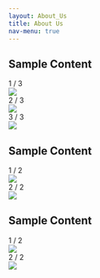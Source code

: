 ```yaml
---
layout: About_Us
title: About Us
nav-menu: true
---
```


<!-- Main -->
<div id="main" class="alt">

<!-- One -->
<section id="one">
	<div class="inner">
		
<!-- Content -->


<div class="row">  
  <div class="wid1">
  <h2 id="content">Sample Content</h2>
<div class="slideshow-container" data-cycle="5000">
    <div class="mySlides fade">
        <div class="numbertext">1 / 3</div>
        <img src="https://placeimg.com/320/240/animals">
    </div>
    <div class="mySlides fade">
        <div class="numbertext">2 / 3</div>
        <img src="https://placeimg.com/320/240/nature">
    </div>
    <div class="mySlides fade">
        <div class="numbertext">3 / 3</div>
        <img src="https://placeimg.com/320/240/people">
    </div>
	
</div>

</div>



<div class="wid2">
<h2 id="content">Sample Content</h2>
<div class="slideshow-container" data-cycle="5000">
    <div class="mySlides fade">
        <div class="numbertext">1 / 2</div>
        <img src="https://placeimg.com/320/240/animals">
    </div>
    <div class="mySlides fade">
        <div class="numbertext">2 / 2</div>
        <img src="https://placeimg.com/320/240/nature">
    </div>

</div>
</div>


<div class="wid3">
<h2 id="content">Sample Content</h2>
<div class="slideshow-container" data-cycle="5000">
    <div class="mySlides fade">
        <div class="numbertext">1 / 2</div>
        <img src="https://placeimg.com/320/240/animals">
    </div>
    <div class="mySlides fade">
        <div class="numbertext">2 / 2</div>
        <img src="https://placeimg.com/320/240/nature">
    </div>

</div>
</div>
</div>



</div>
</section>

</div>
